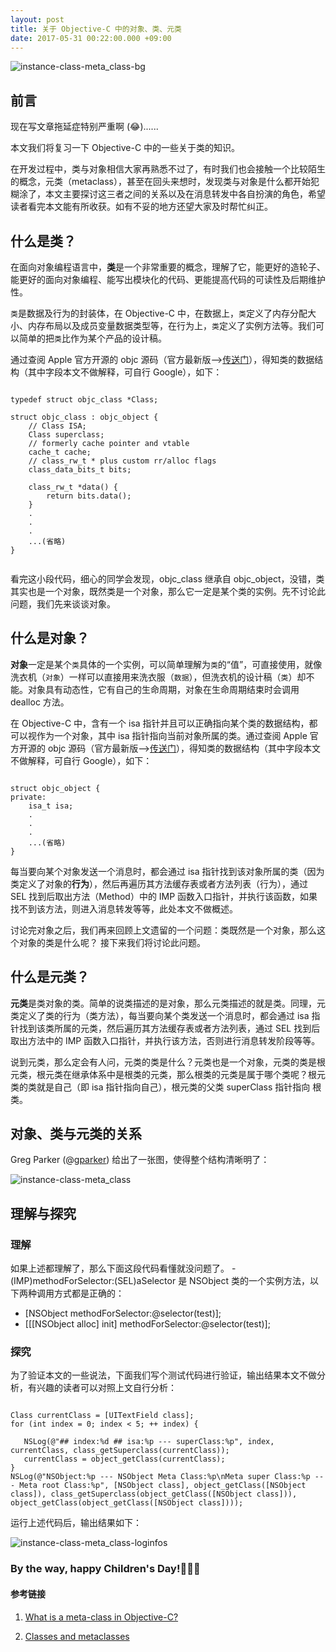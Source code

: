 ```yaml
---
layout: post
title: 关于 Objective-C 中的对象、类、元类
date: 2017-05-31 00:22:00.000 +09:00
---
```


![instance-class-meta_class-bg](http://image.tingxins.cn/blog/images/2017/instance-class-meta_class-bg.png)

## 前言

现在写文章拖延症特别严重啊 (😂)......

本文我们将复习一下 Objective-C 中的一些关于类的知识。

在开发过程中，类与对象相信大家再熟悉不过了，有时我们也会接触一个比较陌生的概念，元类（metaclass），甚至在回头来想时，发现类与对象是什么都开始犯糊涂了，本文主要探讨这三者之间的关系以及在消息转发中各自扮演的角色，希望读者看完本文能有所收获。如有不妥的地方还望大家及时帮忙纠正。

## 什么是类？

在面向对象编程语言中，**类**是一个非常重要的概念，理解了它，能更好的造轮子、能更好的面向对象编程、能写出模块化的代码、更能提高代码的可读性及后期维护性。

`类`是数据及行为的封装体，在 Objective-C 中，在数据上，`类`定义了内存分配大小、内存布局以及成员变量数据类型等，在行为上，`类`定义了实例方法等。我们可以简单的把`类`比作为某个产品的设计稿。

通过查阅 Apple 官方开源的 objc 源码（官方最新版—>[传送门](https://opensource.apple.com/source/objc4/objc4-709/)），得知类的数据结构（其中字段本文不做解释，可自行 Google），如下：

```

typedef struct objc_class *Class;

struct objc_class : objc_object {
    // Class ISA;
    Class superclass;
    // formerly cache pointer and vtable
    cache_t cache;  
    // class_rw_t * plus custom rr/alloc flags              
    class_data_bits_t bits;    

    class_rw_t *data() { 
        return bits.data();
    }
    .
    .
    .
    ...(省略)
}
    
```

看完这小段代码，细心的同学会发现，objc_class 继承自 objc_object，没错，类其实也是一个对象，既然类是一个对象，那么它一定是某个类的实例。先不讨论此问题，我们先来谈谈对象。

## 什么是对象？

**对象**一定是某个`类`具体的一个实例，可以简单理解为`类`的“值”，可直接使用，就像洗衣机（`对象`）一样可以直接用来洗衣服（`数据`），但洗衣机的设计稿（`类`）却不能。对象具有动态性，它有自己的生命周期，对象在生命周期结束时会调用 dealloc 方法。

在 Objective-C 中，含有一个 isa 指针并且可以正确指向某个类的数据结构，都可以视作为一个对象，其中 isa 指针指向当前对象所属的类。通过查阅 Apple 官方开源的 objc 源码（官方最新版—>[传送门](https://opensource.apple.com/source/objc4/objc4-709/)），得知类的数据结构（其中字段本文不做解释，可自行 Google），如下：

```

struct objc_object {
private:
    isa_t isa;
    .
    .
    .
    ...(省略)
}

```

每当要向某个对象发送一个消息时，都会通过 isa 指针找到该对象所属的类（因为类定义了对象的**行为**），然后再遍历其方法缓存表或者方法列表（行为），通过 SEL 找到后取出方法（Method）中的 IMP 函数入口指针，并执行该函数，如果找不到该方法，则进入消息转发等等，此处本文不做概述。

讨论完对象之后，我们再来回顾上文遗留的一个问题：类既然是一个对象，那么这个对象的类是什么呢？
接下来我们将讨论此问题。

## 什么是元类？

**元类**是类对象的类。简单的说类描述的是对象，那么元类描述的就是类。同理，元类定义了类的行为（类方法），每当要向某个类发送一个消息时，都会通过 isa 指针找到该类所属的元类，然后遍历其方法缓存表或者方法列表，通过 SEL 找到后取出方法中的 IMP 函数入口指针，并执行该方法，否则进行消息转发阶段等等。

说到元类，那么定会有人问，元类的类是什么？元类也是一个对象，元类的类是根元类，根元类在继承体系中是根类的元类，那么根类的元类是属于哪个类呢？根元类的类就是自己（即 isa 指针指向自己），根元类的父类 superClass 指针指向 根类。

## 对象、类与元类的关系

Greg Parker (@[gparker](https://twitter.com/gparker)) 给出了一张图，使得整个结构清晰明了：

![instance-class-meta_class](http://image.tingxins.cn/blog/images/2017/instance-class-meta_class.png)


## 理解与探究

### 理解

如果上述都理解了，那么下面这段代码看懂就没问题了。 -(IMP)methodForSelector:(SEL)aSelector 是 NSObject 类的一个实例方法，以下两种调用方式都是正确的：
 
- [NSObject methodForSelector:@selector(test)];
- [[[NSObject alloc] init] methodForSelector:@selector(test)];

### 探究

为了验证本文的一些说法，下面我们写个测试代码进行验证，输出结果本文不做分析，有兴趣的读者可以对照上文自行分析：

```

Class currentClass = [UITextField class];
for (int index = 0; index < 5; ++ index) {
   
   NSLog(@"## index:%d ## isa:%p --- superClass:%p", index, currentClass, class_getSuperclass(currentClass));
   currentClass = object_getClass(currentClass);
}
NSLog(@"NSObject:%p --- NSObject Meta Class:%p\nMeta super Class:%p --- Meta root Class:%p", [NSObject class], object_getClass([NSObject class]), class_getSuperclass(object_getClass([NSObject class])), object_getClass(object_getClass([NSObject class])));

```

运行上述代码后，输出结果如下：

![instance-class-meta_class-loginfos](http://image.tingxins.cn/blog/images/2017/instance-class-meta_class-loginfos.png)

### By the way, happy Children's Day!🤡🤡🤡

#### 参考链接

1. [What is a meta-class in Objective-C?](http://www.cocoawithlove.com/2010/01/what-is-meta-class-in-objective-c.html)

2. [Classes and metaclasses](http://www.sealiesoftware.com/blog/archive/2009/04/14/objc_explain_Classes_and_metaclasses.html)



